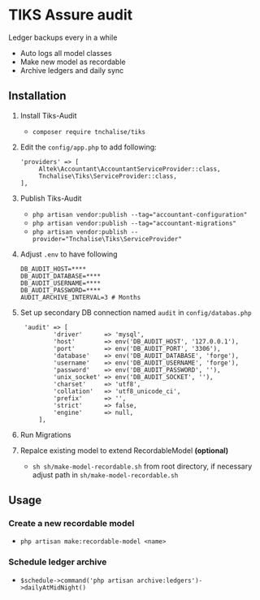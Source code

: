 # TIKS Assure audit

Ledger backups every in a while

- Auto logs all model classes
- Make new model as recordable
- Archive ledgers and daily sync

## Installation

1. Install Tiks-Audit

   - `composer require tnchalise/tiks`

2. Edit the `config/app.php` to add following:

   ```
   'providers' => [
        Altek\Accountant\AccountantServiceProvider::class,
        Tnchalise\Tiks\ServiceProvider::class,
   ],
   ```

3. Publish Tiks-Audit

   - `php artisan vendor:publish --tag="accountant-configuration"`
   - `php artisan vendor:publish --tag="accountant-migrations"`
   - `php artisan vendor:publish --provider="Tnchalise\Tiks\ServiceProvider"`

4. Adjust `.env` to have following

   ```
   DB_AUDIT_HOST=****
   DB_AUDIT_DATABASE=****
   DB_AUDIT_USERNAME=****
   DB_AUDIT_PASSWORD=****
   AUDIT_ARCHIVE_INTERVAL=3 # Months
   ```

5. Set up secondary DB connection named `audit` in `config/databas.php`

   ```
    'audit' => [
            'driver'      => 'mysql',
            'host'        => env('DB_AUDIT_HOST', '127.0.0.1'),
            'port'        => env('DB_AUDIT_PORT', '3306'),
            'database'    => env('DB_AUDIT_DATABASE', 'forge'),
            'username'    => env('DB_AUDIT_USERNAME', 'forge'),
            'password'    => env('DB_AUDIT_PASSWORD', ''),
            'unix_socket' => env('DB_AUDIT_SOCKET', ''),
            'charset'     => 'utf8',
            'collation'   => 'utf8_unicode_ci',
            'prefix'      => '',
            'strict'      => false,
            'engine'      => null,
        ],
   ```

6. Run Migrations

7. Repalce existing model to extend RecordableModel **(optional)**
   - `sh sh/make-model-recordable.sh` from root directory, if necessary adjust path in `sh/make-model-recordable.sh`

## Usage

### Create a new recordable model

- `php artisan make:recordable-model <name>`

### Schedule ledger archive

- `$schedule->command('php artisan archive:ledgers')->dailyAtMidNight()`
